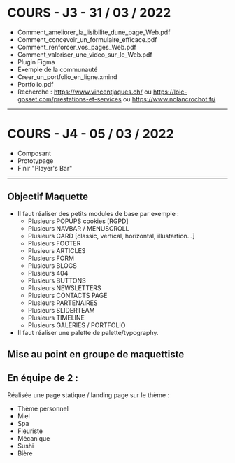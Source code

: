 # COURS - J3 - 31 / 03 / 2022
- Comment_ameliorer_la_lisibilite_dune_page_Web.pdf
- Comment_concevoir_un_formulaire_efficace.pdf
- Comment_renforcer_vos_pages_Web.pdf
- Comment_valoriser_une_video_sur_le_Web.pdf
- Plugin Figma
- Exemple de la communauté
- Creer_un_portfolio_en_ligne.xmind
- Portfolio.pdf
- Recherche : https://www.vincentjaques.ch/ ou https://loic-gosset.com/prestations-et-services ou https://www.nolancrochot.fr/

---

# COURS - J4 - 05 / 03 / 2022
- Composant
- Prototypage
- Finir "Player's Bar"

---

## Objectif Maquette
- Il faut réaliser des petits modules de base par exemple :
  - Plusieurs POPUPS cookies [RGPD]
  - Plusieurs NAVBAR / MENUSCROLL
  - Plusieurs CARD [classic, vertical, horizontal, illustartion...]
  - Plusieurs FOOTER
  - Plusieurs ARTICLES
  - Plusieurs FORM
  - Plusieurs BLOGS
  - Plusieurs 404
  - Plusieurs BUTTONS
  - Plusieurs NEWSLETTERS
  - Plusieurs CONTACTS PAGE
  - Plusieurs PARTENAIRES
  - Plusieurs SLIDERTEAM
  - Plusieurs TIMELINE
  - Plusieurs GALERIES / PORTFOLIO
- Il faut réaliser une palette de palette/typography.

## Mise au point en groupe de maquettiste

## En équipe de 2 :
Réalisée une page statique / landing page sur le thème :
- Thème personnel
- Miel
- Spa
- Fleuriste
- Mécanique
- Sushi
- Bière